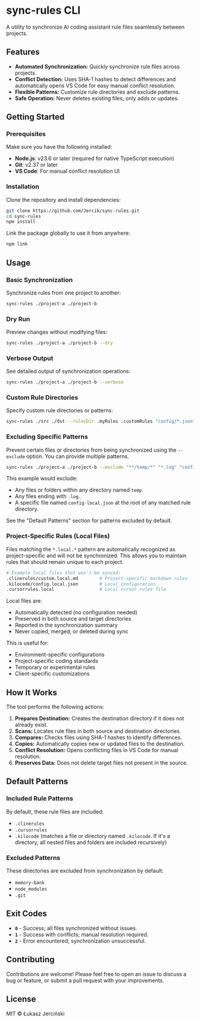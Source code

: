# sync-rules CLI

A utility to synchronize AI coding assistant rule files seamlessly between projects.

## Features

- **Automated Synchronization:** Quickly synchronize rule files across projects.
- **Conflict Detection:** Uses SHA-1 hashes to detect differences and automatically opens VS Code for easy manual conflict resolution.
- **Flexible Patterns:** Customize rule directories and exclude patterns.
- **Safe Operation:** Never deletes existing files; only adds or updates.

## Getting Started

### Prerequisites

Make sure you have the following installed:

- **Node.js**: v23.6 or later (required for native TypeScript execution)
- **Git**: v2.37 or later
- **VS Code**: For manual conflict resolution UI

### Installation

Clone the repository and install dependencies:

```bash
git clone https://github.com/Jercik/sync-rules.git
cd sync-rules
npm install
```

Link the package globally to use it from anywhere:

```bash
npm link
```

## Usage

### Basic Synchronization

Synchronize rules from one project to another:

```bash
sync-rules ./project-a ./project-b
```

### Dry Run

Preview changes without modifying files:

```bash
sync-rules ./project-a ./project-b --dry
```

### Verbose Output

See detailed output of synchronization operations:

```bash
sync-rules ./project-a ./project-b --verbose
```

### Custom Rule Directories

Specify custom rule directories or patterns:

```bash
sync-rules ./src ./dst --rulesDir .myRules .customRules "config/*.json"
```

### Excluding Specific Patterns

Prevent certain files or directories from being synchronized using the `--exclude` option. You can provide multiple patterns.

```bash
sync-rules ./project-a ./project-b --exclude "**/temp/*" "*.log" "config-local.json"
```

This example would exclude:

- Any files or folders within any directory named `temp`.
- Any files ending with `.log`.
- A specific file named `config-local.json` at the root of any matched rule directory.

See the "Default Patterns" section for patterns excluded by default.

### Project-Specific Rules (Local Files)

Files matching the `*.local.*` pattern are automatically recognized as project-specific and will not be synchronized. This allows you to maintain rules that should remain unique to each project.

```bash
# Example local files that won't be synced:
.clinerules/custom.local.md        # Project-specific markdown rules
.kilocode/config.local.json        # Local configuration
.cursorrules.local                 # Local cursor rules file
```

Local files are:

- Automatically detected (no configuration needed)
- Preserved in both source and target directories
- Reported in the synchronization summary
- Never copied, merged, or deleted during sync

This is useful for:

- Environment-specific configurations
- Project-specific coding standards
- Temporary or experimental rules
- Client-specific customizations

## How It Works

The tool performs the following actions:

1. **Prepares Destination:** Creates the destination directory if it does not already exist.
2. **Scans:** Locates rule files in both source and destination directories.
3. **Compares:** Checks files using SHA-1 hashes to identify differences.
4. **Copies:** Automatically copies new or updated files to the destination.
5. **Conflict Resolution:** Opens conflicting files in VS Code for manual resolution.
6. **Preserves Data:** Does not delete target files not present in the source.

## Default Patterns

### Included Rule Patterns

By default, these rule files are included:

- `.clinerules`
- `.cursorrules`
- `.kilocode` (matches a file or directory named `.kilocode`. If it's a directory, all nested files and folders are included recursively)

### Excluded Patterns

These directories are excluded from synchronization by default:

- `memory-bank`
- `node_modules`
- `.git`

## Exit Codes

- **`0`** - Success; all files synchronized without issues.
- **`1`** - Success with conflicts; manual resolution required.
- **`2`** - Error encountered; synchronization unsuccessful.

## Contributing

Contributions are welcome! Please feel free to open an issue to discuss a bug or feature, or submit a pull request with your improvements.

## License

MIT © Łukasz Jerciński
